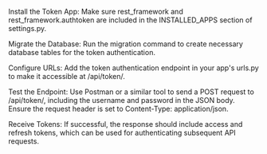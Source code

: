 Install the Token App: Make sure rest_framework and rest_framework.authtoken are included in the INSTALLED_APPS section of settings.py.

Migrate the Database: Run the migration command to create necessary database tables for the token authentication.

Configure URLs: Add the token authentication endpoint in your app's urls.py to make it accessible at /api/token/.

Test the Endpoint: Use Postman or a similar tool to send a POST request to /api/token/, including the username and password in the JSON body. Ensure the request header is set to Content-Type: application/json.

Receive Tokens: If successful, the response should include access and refresh tokens, which can be used for authenticating subsequent API requests.